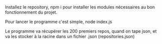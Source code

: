 Installez le repository, npm i pour installer les modules nécessaires au bon fonctionnement du projet.

Pour lancer le programme c'est simple, node index.js

Le programme va récupérer les 200 premiers repos, quand on tape json, et va les stocker à la racine dans un fichier .json (repositories.json)